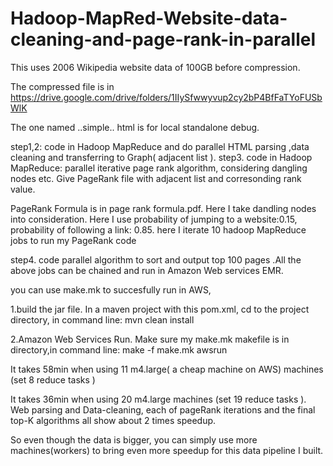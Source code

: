 # Hadoop-MapRed-Website-data-cleaning-and-page-rank-in-parallel


This uses 2006 Wikipedia website data of 100GB before compression. 

The compressed file is in https://drive.google.com/drive/folders/1IIySfwwyvup2cy2bP4BfFaTYoFUSbWlK

The one named ..simple.. html is for local standalone debug.

step1,2: code in Hadoop MapReduce and do parallel HTML parsing ,data cleaning and transferring to Graph( adjacent list ).
step3. code in Hadoop MapReduce: parallel iterative page rank algorithm, considering dangling nodes etc. Give PageRank file with adjacent list and corresonding rank value.

PageRank Formula is in page rank formula.pdf.
Here I take  dandling nodes into consideration.
Here I use probability of jumping to a website:0.15, probability of following a link: 0.85.
here I iterate 10 hadoop MapReduce jobs to run my PageRank code

step4. code parallel algorithm to sort and output top 100 pages .All the above jobs can be chained and run in Amazon Web services EMR.

you can use make.mk to succesfully run in AWS, 

1.build the jar file.
In a maven project with this pom.xml, cd to the project directory,  in command line: mvn clean install 

2.Amazon Web Services Run.
Make sure my make.mk makefile is in directory,in command line: make -f make.mk awsrun

It takes 58min when using 11  m4.large( a cheap machine on AWS)  machines (set 8 reduce tasks )

It takes 36min when using 20 m4.large machines (set 19 reduce tasks ).
Web parsing and Data-cleaning, each of pageRank iterations and the final top-K algorithms all show about 2 times speedup.

So even though the data is bigger, you can simply use more machines(workers) to bring even more speedup for this data pipeline I built. 
